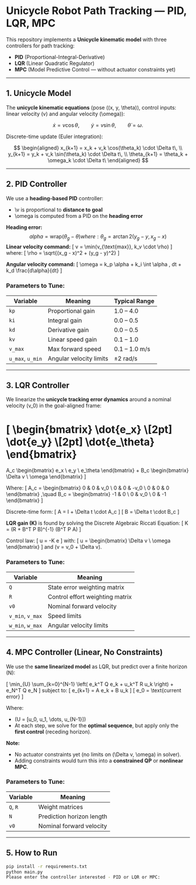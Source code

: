 # Unicycle Robot Path Tracking — PID, LQR, MPC

This repository implements a **Unicycle kinematic model** with three controllers for path tracking:  
- **PID** (Proportional-Integral-Derivative)  
- **LQR** (Linear Quadratic Regulator)  
- **MPC** (Model Predictive Control — without actuator constraints yet)  

---

## 1. Unicycle Model

The **unicycle kinematic equations** (pose \((x, y, \theta)\), control inputs: linear velocity \(v\) and angular velocity \(\omega\)):

$$
\dot{x} = v\cos\theta,\qquad
\dot{y} = v\sin\theta,\qquad
\dot{\theta} = \omega.
$$

Discrete-time update (Euler integration):

$$
\begin{aligned}
x_{k+1} = x_k + v_k \cos(\theta_k) \cdot \Delta t\, \\
y_{k+1} = y_k + v_k \sin(\theta_k) \cdot \Delta t\, \\
\theta_{k+1} = \theta_k + \omega_k \cdot \Delta t\
\end{aligned}
$$

---

## 2. PID Controller

We use a **heading-based PID** controller:  
- \v is proportional to **distance to goal**  
- \omega is computed from a PID on the **heading error**

**Heading error:**
$$
alpha = \text{wrap}(\theta_g - \theta)
where:
\theta_g = \arctan2(y_g - y, x_g - x)
$$
**Linear velocity command:**
\[
v = \min(v_{\text{max}}, k_v \cdot \rho)
\]
where:
\[
\rho = \sqrt{(x_g - x)^2 + (y_g - y)^2}
\]

**Angular velocity command:**
\[
\omega = k_p \alpha + k_i \int \alpha \, dt + k_d \frac{d\alpha}{dt}
\]

### Parameters to Tune:
| Variable | Meaning | Typical Range |
|----------|---------|---------------|
| `kp` | Proportional gain | 1.0 – 4.0 |
| `ki` | Integral gain | 0.0 – 0.5 |
| `kd` | Derivative gain | 0.0 – 0.5 |
| `kv` | Linear speed gain | 0.1 – 1.0 |
| `v_max` | Max forward speed | 0.1 – 1.0 m/s |
| `u_max`, `u_min` | Angular velocity limits | ±2 rad/s |

---

## 3. LQR Controller

We linearize the **unicycle tracking error dynamics** around a nominal velocity \(v_0\) in the goal-aligned frame:

\[
\begin{bmatrix}
\dot{e_x} \\[2pt]
\dot{e_y} \\[2pt]
\dot{e_\theta}
\end{bmatrix}
=
A_c
\begin{bmatrix}
e_x \\ e_y \\ e_\theta
\end{bmatrix}
+
B_c
\begin{bmatrix}
\Delta v \\ \omega
\end{bmatrix}
\]

Where:
\[
A_c =
\begin{bmatrix}
0 & 0 & v_0 \\
0 & 0 & -v_0 \\
0 & 0 & 0
\end{bmatrix}
,\quad
B_c =
\begin{bmatrix}
-1 & 0 \\
0 & v_0 \\
0 & -1
\end{bmatrix}
\]

Discrete-time form:
\[
A = I + \Delta t \cdot A_c
\]
\[
B = \Delta t \cdot B_c
\]

**LQR gain \(K\)** is found by solving the Discrete Algebraic Riccati Equation:
\[
K = (R + B^T P B)^{-1} (B^T P A)
\]

Control law:
\[
u = -K e
\]
with:
\[
u = 
\begin{bmatrix}
\Delta v \\ \omega
\end{bmatrix}
\]
and \(v = v_0 + \Delta v\).

### Parameters to Tune:
| Variable | Meaning |
|----------|---------|
| `Q` | State error weighting matrix |
| `R` | Control effort weighting matrix |
| `v0` | Nominal forward velocity |
| `v_min`, `v_max` | Speed limits |
| `w_min`, `w_max` | Angular velocity limits |

---

## 4. MPC Controller (Linear, No Constraints)

We use the **same linearized model** as LQR, but predict over a finite horizon \(N\):

\[
\min_{U} \sum_{k=0}^{N-1} \left( e_k^T Q e_k + u_k^T R u_k \right) + e_N^T Q e_N
\]
subject to:
\[
e_{k+1} = A e_k + B u_k
\]
\[
e_0 = \text{current error}
\]

Where:
- \(U = [u_0, u_1, \dots, u_{N-1}]\)  
- At each step, we solve for the **optimal sequence**, but apply only the **first control** (receding horizon).

**Note:**  
- No actuator constraints yet (no limits on \(\Delta v, \omega\) in solver).  
- Adding constraints would turn this into a **constrained QP** or **nonlinear MPC**.

### Parameters to Tune:
| Variable | Meaning |
|----------|---------|
| `Q`, `R` | Weight matrices |
| `N` | Prediction horizon length |
| `v0` | Nominal forward velocity |

---

## 5. How to Run

```bash
pip install -r requirements.txt
python main.py
Please enter the controller interested - PID or LQR or MPC:
